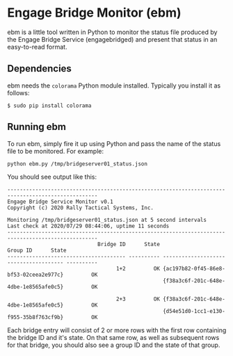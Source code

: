 # Engage Bridge Monitor (ebm)
ebm is a little tool written in Python to monitor the status file produced by the Engage Bridge Service (engagebridged) and present that status in an easy-to-read format.

## Dependencies
ebm needs the `colorama` Python module installed.  Typically you install it as follows:
```shell
$ sudo pip install colorama
```

## Running ebm
To run ebm, simply fire it up using Python and pass the name of the status file to be monitored.  For example:
```shell
python ebm.py /tmp/bridgeserver01_status.json
```

You should see output like this:
```shell
---------------------------------------------------------------------------------------------------
Engage Bridge Service Monitor v0.1
Copyright (c) 2020 Rally Tactical Systems, Inc.

Monitoring /tmp/bridgeserver01_status.json at 5 second intervals
Last check at 2020/07/29 08:44:06, uptime 11 seconds
---------------------------------------------------------------------------------------------------
                             Bridge ID      State                               Group ID      State
-------------------------------------- ---------- -------------------------------------- ----------
                                   1+2         OK {ac197b82-0f45-86e8-bf53-02ceea2e977c}         OK
                                                  {f38a3c6f-201c-648e-4dbe-1e8565afe0c5}         OK

                                   2+3         OK {f38a3c6f-201c-648e-4dbe-1e8565afe0c5}         OK
                                                  {d54e51d0-1cc1-e130-f955-35b8f763cf9b}         OK
```

Each bridge entry will consist of 2 or more rows with the first row containing the bridge ID and it's state.  On that same row, as well as subsequent rows for that bridge, you should also see a group ID and the state of that group.